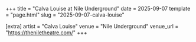 +++
title = "Calva Louise at Nile Underground"
date = 2025-09-07
template = "page.html"
slug = "2025-09-07-calva-louise"

[extra]
artist = "Calva Louise"
venue = "Nile Underground"
venue_url = "https://theniletheatre.com/"
+++
